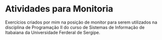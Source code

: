 # Atividades para Monitoria
 Exercícios criados por mim na posição de monitor para serem utilizados na disciplina de Programação II do curso de Sistemas de Informação de Itabaiana da Universidade Ferderal de Sergipe.
